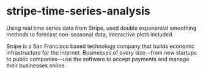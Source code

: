 # stripe-time-series-analysis
Using real time series data from Stripe, used double exponential smoothing methods to forecast non-seasonal data, interactive plots included

Stripe is a San Francisco based technology company that builds economic infrastructure for the internet. Businesses of every size—from new startups to public companies—use the software to accept payments and manage their businesses online.
